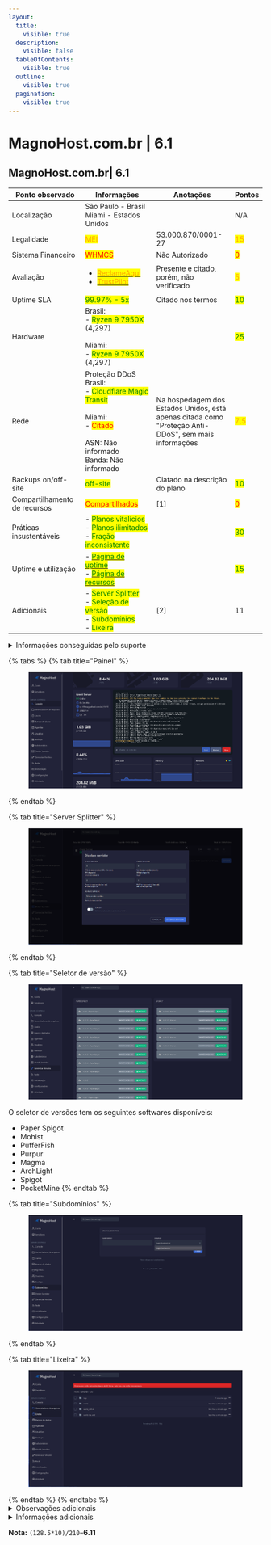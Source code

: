 ```yaml
---
layout:
  title:
    visible: true
  description:
    visible: false
  tableOfContents:
    visible: true
  outline:
    visible: true
  pagination:
    visible: true
---
```


# MagnoHost.com.br | 6.1

## MagnoHost.com.br| 6.1

<table><thead><tr><th width="192">Ponto observado</th><th width="240">Informações</th><th width="218">Anotações</th><th>Pontos</th></tr></thead><tbody><tr><td>Localização</td><td>São Paulo - Brasil<br>Miami - Estados Unidos</td><td></td><td>N/A</td></tr><tr><td>Legalidade</td><td><mark style="color:orange;">MEI</mark></td><td>53.000.870/0001-27</td><td><mark style="color:orange;">15</mark></td></tr><tr><td>Sistema Financeiro</td><td><mark style="color:red;">WHMCS</mark></td><td>Não Autorizado</td><td><mark style="color:red;">0</mark></td></tr><tr><td>Avaliação</td><td><ul><li><a href="https://www.reclameaqui.com.br/empresa/magnohost/"><mark style="color:orange;">ReclameAqui</mark></a></li><li><a href="https://br.trustpilot.com/review/magnohost.com.br"><mark style="color:orange;">TrustPilot</mark></a></li></ul></td><td>Presente e citado, porém, não verificado</td><td><mark style="color:orange;">5</mark></td></tr><tr><td>Uptime SLA</td><td><mark style="color:green;">99.97% - 5x</mark></td><td>Citado nos termos</td><td><mark style="color:green;">10</mark></td></tr><tr><td>Hardware</td><td>Brasil:<br>- <mark style="color:green;">Ryzen 9 7950X</mark> (4,297)<br><br>Miami:<br>- <mark style="color:green;">Ryzen 9 7950X</mark> (4,297)</td><td></td><td><mark style="color:green;">25</mark></td></tr><tr><td>Rede</td><td>Proteção DDoS<br>Brasil:<br>- <mark style="color:green;">Cloudflare Magic Transit</mark><br><br>Miami:<br>- <mark style="color:red;">Citado</mark><br><br>ASN: Não informado<br>Banda: Não informado</td><td>Na hospedagem dos Estados Unidos, está apenas citada como "Proteção Anti-DDoS", sem mais informações</td><td><mark style="color:orange;">7.5</mark></td></tr><tr><td>Backups on/off-site</td><td><mark style="color:green;">off-site</mark></td><td>Ciatado na descrição do plano</td><td><mark style="color:green;">10</mark></td></tr><tr><td>Compartilhamento de recursos</td><td><mark style="color:red;">Compartilhados</mark></td><td>[1]</td><td><mark style="color:red;">0</mark></td></tr><tr><td>Práticas insustentáveis</td><td>- <mark style="color:green;">Planos vitalícios</mark><br>- <mark style="color:green;">Planos ilimitados</mark><br>- <mark style="color:green;">Fração inconsistente</mark></td><td></td><td><mark style="color:green;">30</mark></td></tr><tr><td>Uptime e utilização</td><td>- <a href="https://status.magnohost.com.br/"><mark style="color:green;">Página de uptime</mark></a><br>- <a href="https://status.magnohost.com.br/"><mark style="color:green;">Página de recursos</mark></a></td><td></td><td><mark style="color:green;">15</mark></td></tr><tr><td>Adicionais</td><td>- <mark style="color:green;">Server Splitter</mark><br>- <mark style="color:green;">Seleção de versão</mark><br>- <mark style="color:green;">Subdomínios</mark><br>- <mark style="color:green;">Lixeira</mark></td><td>[2]</td><td>11</td></tr></tbody></table>

<details>

<summary>Informações conseguidas pelo suporte</summary>

N/A

</details>

{% tabs %}
{% tab title="Painel" %}
<figure><img src="../../../.gitbook/assets/image (19).png" alt=""><figcaption></figcaption></figure>
{% endtab %}

{% tab title="Server Splitter" %}
<figure><img src="../../../.gitbook/assets/image (20).png" alt=""><figcaption></figcaption></figure>
{% endtab %}

{% tab title="Seletor de versão" %}
<figure><img src="../../../.gitbook/assets/image (21).png" alt=""><figcaption></figcaption></figure>

O seletor de versões tem os seguintes softwares disponíveis:

* Paper Spigot
* Mohist
* PufferFish
* Purpur
* Magma
* ArchLight
* Spigot
* PocketMine
{% endtab %}

{% tab title="Subdomínios" %}
<figure><img src="../../../.gitbook/assets/image (22).png" alt=""><figcaption></figcaption></figure>
{% endtab %}

{% tab title="Lixeira" %}
<figure><img src="../../../.gitbook/assets/image (23).png" alt=""><figcaption></figcaption></figure>
{% endtab %}
{% endtabs %}

<details>

<summary>Observações adicionais</summary>

\[1] - Nos planos de Minecraft dos Estados Unidos está com um painel de recursos dedicados, porém, estes apenas são acessíveis por meio da compra de uma VPS, com a intalação do painel Pterodactyl, não se enquadrando nas nossas observações "Estar disponível tão fácil quanto uma compartilhada"

<img src="../../../.gitbook/assets/image (13).png" alt="" data-size="original">

\[2] - Último dia que as informações sobre os adicionais foram atualizadas: 24/01/2024

</details>

<details>

<summary>Informações adicionais</summary>

Link do website no wayback machine: [https://web.archive.org/web/20240405230223/https://www.magnohost.com.br/](https://web.archive.org/web/20240405230223/https://www.magnohost.com.br/)

</details>

**Nota:** `(128.5*10)/210=`**6.11**
